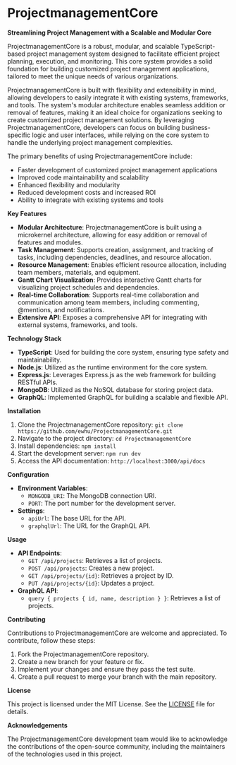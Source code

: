 **ProjectmanagementCore**
==========================

**Streamlining Project Management with a Scalable and Modular Core**

ProjectmanagementCore is a robust, modular, and scalable TypeScript-based project management system designed to facilitate efficient project planning, execution, and monitoring. This core system provides a solid foundation for building customized project management applications, tailored to meet the unique needs of various organizations.

ProjectmanagementCore is built with flexibility and extensibility in mind, allowing developers to easily integrate it with existing systems, frameworks, and tools. The system's modular architecture enables seamless addition or removal of features, making it an ideal choice for organizations seeking to create customized project management solutions. By leveraging ProjectmanagementCore, developers can focus on building business-specific logic and user interfaces, while relying on the core system to handle the underlying project management complexities.

The primary benefits of using ProjectmanagementCore include:

* Faster development of customized project management applications
* Improved code maintainability and scalability
* Enhanced flexibility and modularity
* Reduced development costs and increased ROI
* Ability to integrate with existing systems and tools

**Key Features**

* **Modular Architecture**: ProjectmanagementCore is built using a microkernel architecture, allowing for easy addition or removal of features and modules.
* **Task Management**: Supports creation, assignment, and tracking of tasks, including dependencies, deadlines, and resource allocation.
* **Resource Management**: Enables efficient resource allocation, including team members, materials, and equipment.
* **Gantt Chart Visualization**: Provides interactive Gantt charts for visualizing project schedules and dependencies.
* **Real-time Collaboration**: Supports real-time collaboration and communication among team members, including commenting, @mentions, and notifications.
* **Extensive API**: Exposes a comprehensive API for integrating with external systems, frameworks, and tools.

**Technology Stack**

* **TypeScript**: Used for building the core system, ensuring type safety and maintainability.
* **Node.js**: Utilized as the runtime environment for the core system.
* **Express.js**: Leverages Express.js as the web framework for building RESTful APIs.
* **MongoDB**: Utilized as the NoSQL database for storing project data.
* **GraphQL**: Implemented GraphQL for building a scalable and flexible API.

**Installation**

1. Clone the ProjectmanagementCore repository: `git clone https://github.com/ewhu/ProjectmanagementCore.git`
2. Navigate to the project directory: `cd ProjectmanagementCore`
3. Install dependencies: `npm install`
4. Start the development server: `npm run dev`
5. Access the API documentation: `http://localhost:3000/api/docs`

**Configuration**

* **Environment Variables**:
	+ `MONGODB_URI`: The MongoDB connection URI.
	+ `PORT`: The port number for the development server.
* **Settings**:
	+ `apiUrl`: The base URL for the API.
	+ `graphqlUrl`: The URL for the GraphQL API.

**Usage**

* **API Endpoints**:
	+ `GET /api/projects`: Retrieves a list of projects.
	+ `POST /api/projects`: Creates a new project.
	+ `GET /api/projects/{id}`: Retrieves a project by ID.
	+ `PUT /api/projects/{id}`: Updates a project.
* **GraphQL API**:
	+ `query { projects { id, name, description } }`: Retrieves a list of projects.

**Contributing**

Contributions to ProjectmanagementCore are welcome and appreciated. To contribute, follow these steps:

1. Fork the ProjectmanagementCore repository.
2. Create a new branch for your feature or fix.
3. Implement your changes and ensure they pass the test suite.
4. Create a pull request to merge your branch with the main repository.

**License**

This project is licensed under the MIT License. See the [LICENSE](https://github.com/ewhu/ProjectmanagementCore/blob/main/LICENSE) file for details.

**Acknowledgements**

The ProjectmanagementCore development team would like to acknowledge the contributions of the open-source community, including the maintainers of the technologies used in this project.